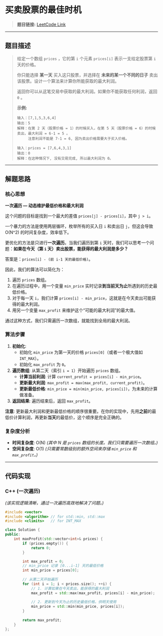 # 买卖股票的最佳时机

> **题目链接:** [LeetCode Link](https://leetcode.cn/problems/best-time-to-buy-and-sell-stock/)

---

## 题目描述

> 给定一个数组 `prices` ，它的第 `i` 个元素 `prices[i]` 表示一支给定股票第 `i` 天的价格。
>
> 你只能选择 **某一天** 买入这只股票，并选择在 **未来的某一个不同的日子** 卖出该股票。设计一个算法来计算你所能获取的最大利润。
>
> 返回你可以从这笔交易中获取的最大利润。如果你不能获取任何利润，返回 `0` 。
>
> **示例:**
> ```
> 输入：[7,1,5,3,6,4]
> 输出：5
> 解释：在第 2 天（股票价格 = 1）的时候买入，在第 5 天（股票价格 = 6）的时候卖出，最大利润 = 6-1 = 5 。
>      注意利润不能是 7-1 = 6, 因为卖出价格需要大于买入价格。
> ```
>
> ```
> 输入：prices = [7,6,4,3,1]
> 输出：0
> 解释：在这种情况下, 没有交易完成, 所以最大利润为 0。
> ```

---

## 解题思路

### 核心思想
**一次遍历 — 动态维护最低价格和最大利润**

这个问题的目标是找到一个最大的差值 `prices[j] - prices[i]`，其中 `j > i`。

一个暴力的方法是使用两层循环，枚举所有的买入日 `i` 和卖出日 `j`，但这会导致 O(N^2) 的时间复杂度，效率低下。

更优化的方法是只进行**一次遍历**。当我们遍历到第 `i` 天时，我们可以思考一个问题：**如果在今天（第 `i` 天）卖出股票，能获得的最大利润是多少？**

答案是：`prices[i] - (前 i-1 天的最低价格)`。

因此，我们的算法可以简化为：
1.  遍历 `prices` 数组。
2.  在遍历过程中，用一个变量 `min_price` 实时记录**到当前天为止**所遇到的历史最低价格。
3.  对于每一天 `i`，我们计算 `prices[i] - min_price`，这就是在今天卖出可能获得的最大利润。
4.  用另一个变量 `max_profit` 来维护这个“可能的最大利润”的最大值。

通过这种方式，我们只需遍历一次数组，就能找到全局的最大利润。

### 算法步骤
1.  **初始化**:
    *   初始化 `min_price` 为第一天的价格 `prices[0]`（或者一个极大值如 `INT_MAX`）。
    *   初始化 `max_profit` 为 `0`。
2.  **遍历数组**: 从第二天（索引 `i = 1`）开始遍历 `prices` 数组。
    *   **计算当前利润**: 计算 `current_profit = prices[i] - min_price`。
    *   **更新最大利润**: `max_profit = max(max_profit, current_profit)`。
    *   **更新最低价格**: `min_price = min(min_price, prices[i])`，为未来的计算做准备。
3.  **返回结果**: 遍历结束后，返回 `max_profit`。

**注意**: 更新最大利润和更新最低价格的顺序很重要。在你的实现中，先用**之前**的最低价计算利润，再更新**当天**的最低价，这个顺序是完全正确的。

### 复杂度分析
- **时间复杂度**: O(N)
  *(其中 N 是 `prices` 数组的长度。我们只需要遍历一次数组。)*
- **空间复杂度**: O(1)
  *(只需要常数级别的额外空间来存储 `min_price` 和 `max_profit`。)*

---

## 代码实现

### C++ (一次遍历)
*(该实现逻辑清晰，通过一次遍历高效地解决了问题。)*
```cpp
#include <vector>
#include <algorithm> // for std::min, std::max
#include <climits>   // for INT_MAX

class Solution {
public:
    int maxProfit(std::vector<int>& prices) {
        if (prices.empty()) {
            return 0;
        }

        int max_profit = 0;
        // min_price 记录 [0...i-1] 天的最低价格
        int min_price = prices[0]; 
        
        // 从第二天开始遍历
        for (int i = 1; i < prices.size(); ++i) {
            // 1. 计算如果在今天卖出，能获得的最大利润
            max_profit = std::max(max_profit, prices[i] - min_price);
            
            // 2. 更新到今天为止的历史最低价格，供明天使用
            min_price = std::min(min_price, prices[i]);
        }
        
        return max_profit;
    }
};
```